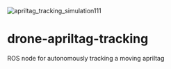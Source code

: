 ![apriltag_tracking_simulation111](https://github.com/amashry/drone-apriltag-tracking/assets/98168605/edb0ec1d-e823-4755-9bbb-bb38ebbbe4b3)
# drone-apriltag-tracking
ROS node for autonomously tracking a moving apriltag 
